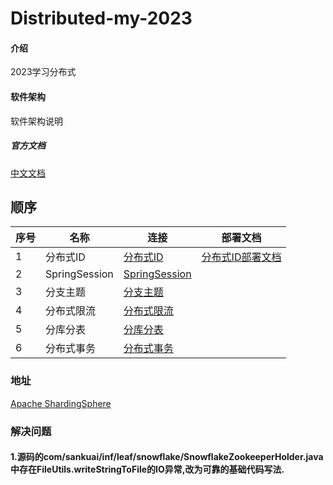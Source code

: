 # Distributed-my-2023

#### 介绍
2023学习分布式

#### 软件架构
软件架构说明


##### 官方文档

[中文文档](https://github.com/Meituan-Dianping/Leaf/blob/feature/spring-boot-starter/README_CN.md)



## 顺序


| 序号 | 名称            | 连接                                     | 部署文档                                              |
|----|---------------|----------------------------------------|---------------------------------------------------|
| 1  | 分布式ID         | [分布式ID](./distributed-id-master)       | [分布式ID部署文档](./distributed-id-master/ID_README.md) |
| 2  | SpringSession | [SpringSession](./distributed-session) |                                                   |
| 3  | 分支主题          | [分支主题](./distributed-job)             ||
| 4  | 分布式限流         | [分布式限流](./distributed-limiter)         ||
| 5  | 分库分表          | [分库分表](./distributed-sharding)         ||
| 6  | 分布式事务         | [分布式事务](./distributed-seata)           ||

### 地址

[Apache ShardingSphere](https://shardingsphere.apache.org/)


### 解决问题

#### 1.源码的com/sankuai/inf/leaf/snowflake/SnowflakeZookeeperHolder.java中存在FileUtils.writeStringToFile的IO异常,改为可靠的基础代码写法.
